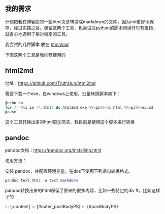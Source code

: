## 我的需求

计划把我在博客园的一些html文章转换成markdown的文件，因为md更好地保存，经过实践之后，保留这两个工具，也尝试过python的脚本但运行时有报错，就省心地选用了相对稳定的工具。

我尝试的几种脚本 放在 [html2md](https://github.com/zhaoqingqing/blog_samplecode/tree/master/build-tools/html2md)

下面这两个工具是我推荐使用的

## html2md

地址：https://github.com/TruthHun/html2md

需要下载一个exe，在windows上使用，批量转换脚本如下：

```powershell
@echo on
for /r %%i in (*.html) do html2md.exe %%~pi%%~ni.html %%~pi%%~ni.md
pause
```

这个工具转换出来的html更加简洁，我目前是使用这个脚本进行转换


## pandoc

pandoc文档：https://pandoc.org/installing.html

使用方法：

安装 pandoc，并配置环境变量，在dos下使用下列语句转换格式。

```powershell
pandoc text.html -o text.markdown
```

pandoc转换出来的html保留了原来的很多内容，比如一些特定的div #，比如这样子的

::: {.content}
::: {#outer_postBodyPS}
::: {#postBodyPS}



